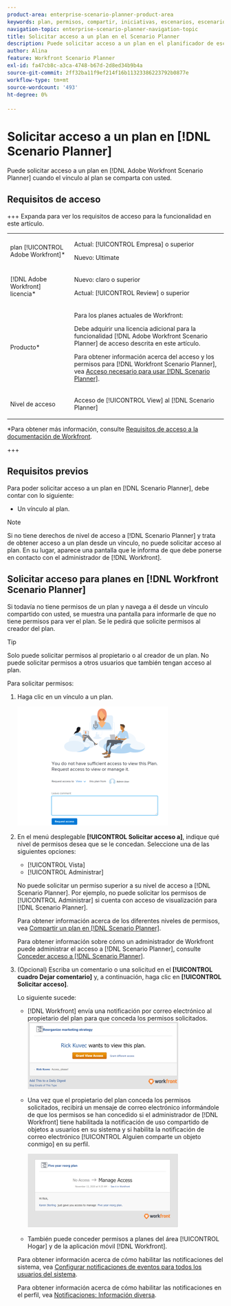 ```yaml
---
product-area: enterprise-scenario-planner-product-area
keywords: plan, permisos, compartir, iniciativas, escenarios, escenario
navigation-topic: enterprise-scenario-planner-navigation-topic
title: Solicitar acceso a un plan en el Scenario Planner
description: Puede solicitar acceso a un plan en el planificador de escenarios de Adobe Workfront cuando el vínculo al plan se comparta con usted.
author: Alina
feature: Workfront Scenario Planner
exl-id: fa47cb8c-a3ca-4748-b67d-2d8ed34b9b4a
source-git-commit: 2ff32ba11f9ef214f16b11323386223792b0877e
workflow-type: tm+mt
source-wordcount: '493'
ht-degree: 0%

---
```


# Solicitar acceso a un plan en [!DNL Scenario Planner]

Puede solicitar acceso a un plan en [!DNL Adobe Workfront Scenario Planner] cuando el vínculo al plan se comparta con usted.

## Requisitos de acceso

+++ Expanda para ver los requisitos de acceso para la funcionalidad en este artículo.

<table style="table-layout:auto"> 
 <col> 
 <col> 
 <tbody> 
  <tr> 
   <td> <p> plan [!UICONTROL Adobe Workfront]*</p> </td> 
   <td> <p>Actual: [!UICONTROL Empresa] o superior</p>
   <p>Nuevo: Ultimate </p>
   </td> 
  </tr> 
  <tr> 
   <td> <p>[!DNL Adobe Workfront] licencia*</p> </td> 
   <td> <p>Nuevo: claro o superior</p> 
   <p>Actual: [!UICONTROL Review] o superior</p> </td> 
  </tr> 
  <tr> 
   <td>Producto* </td> 
   <td> 
   <p>Para los planes actuales de Workfront: </p>
   <p>Debe adquirir una licencia adicional para la funcionalidad [!DNL Adobe Workfront Scenario Planner] de acceso descrita en este artículo.</p> <p>Para obtener información acerca del acceso y los permisos para [!DNL Workfront Scenario Planner], vea <a href="../scenario-planner/access-needed-to-use-sp.md" class="MCXref xref">Acceso necesario para usar [!DNL Scenario Planner]</a>. </p> </td> 
  </tr> 
  <tr data-mc-conditions=""> 
   <td>Nivel de acceso </td> 
   <td> <p>Acceso de [!UICONTROL View] al [!DNL Scenario Planner]</p> </td> 
  </tr> 
   </tbody> 
</table>

*Para obtener más información, consulte [Requisitos de acceso a la documentación de Workfront](/help/quicksilver/administration-and-setup/add-users/access-levels-and-object-permissions/access-level-requirements-in-documentation.md).

+++

## Requisitos previos

Para poder solicitar acceso a un plan en [!DNL Scenario Planner], debe contar con lo siguiente:

* Un vínculo al plan.

>[!NOTE]
>
>Si no tiene derechos de nivel de acceso a [!DNL Scenario Planner] y trata de obtener acceso a un plan desde un vínculo, no puede solicitar acceso al plan. En su lugar, aparece una pantalla que le informa de que debe ponerse en contacto con el administrador de [!DNL Workfront].

## Solicitar acceso para planes en [!DNL Workfront Scenario Planner]

Si todavía no tiene permisos de un plan y navega a él desde un vínculo compartido con usted, se muestra una pantalla para informarle de que no tiene permisos para ver el plan. Se le pedirá que solicite permisos al creador del plan.

>[!TIP]
>
>Solo puede solicitar permisos al propietario o al creador de un plan. No puede solicitar permisos a otros usuarios que también tengan acceso al plan.

Para solicitar permisos:

1. Haga clic en un vínculo a un plan.

   ![](assets/request-access-to-plan-350x277.png)

1. En el menú desplegable **[!UICONTROL Solicitar acceso a]**, indique qué nivel de permisos desea que se le concedan. Seleccione una de las siguientes opciones:

   * [!UICONTROL Vista]
   * [!UICONTROL Administrar]

   No puede solicitar un permiso superior a su nivel de acceso a [!DNL Scenario Planner]. Por ejemplo, no puede solicitar los permisos de [!UICONTROL Administrar] si cuenta con acceso de visualización para [!DNL Scenario Planner].

   Para obtener información acerca de los diferentes niveles de permisos, vea [Compartir un plan en [!DNL Scenario Planner]](../scenario-planner/share-a-plan.md).

   Para obtener información sobre cómo un administrador de Workfront puede administrar el acceso a [!DNL Scenario Planner], consulte [Conceder acceso a [!DNL Scenario Planner]](../administration-and-setup/add-users/configure-and-grant-access/grant-access-sp.md).

1. (Opcional) Escriba un comentario o una solicitud en el **[!UICONTROL cuadro Dejar comentario]** y, a continuación, haga clic en **[!UICONTROL Solicitar acceso]**.

   Lo siguiente sucede:

   * [!DNL Workfront] envía una notificación por correo electrónico al propietario del plan para que conceda los permisos solicitados.\
     ![](assets/request-access-to-plan-email-350x156.png)

   * Una vez que el propietario del plan conceda los permisos solicitados, recibirá un mensaje de correo electrónico informándole de que los permisos se han concedido si el administrador de [!DNL Workfront] tiene habilitada la notificación de uso compartido de objetos a usuarios en su sistema y si habilita la notificación de correo electrónico [!UICONTROL Alguien comparte un objeto conmigo] en su perfil.

     ![](assets/access-granted-to-plan-email-350x172.png)

   * También puede conceder permisos a planes del área [!UICONTROL Hogar] y de la aplicación móvil [!DNL Workfront].

   Para obtener información acerca de cómo habilitar las notificaciones del sistema, vea [Configurar notificaciones de eventos para todos los usuarios del sistema](../administration-and-setup/manage-workfront/emails/configure-event-notifications-for-everyone-in-the-system.md).

   Para obtener información acerca de cómo habilitar las notificaciones en el perfil, vea [Notificaciones: Información diversa](../workfront-basics/using-notifications/notifications-misc-information.md).

